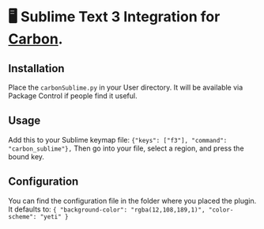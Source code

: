 # 🖥 Sublime Text 3 Integration for [Carbon](https://carbon.now.sh).

## Installation
Place the `carbonSublime.py` in your User directory.
It will be available via Package Control if people find it useful.

## Usage
Add this to your Sublime keymap file:
`
    {"keys": ["f3"], "command": "carbon_sublime"},
`
Then go into your file, select a region, and press the bound key.

## Configuration
You can find the configuration file in the folder where you placed the plugin.
It defaults to:
`
{
  "background-color": "rgba(12,108,189,1)",
  "color-scheme": "yeti"
}
`
